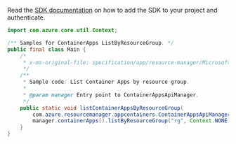 Read the [SDK documentation](https://github.com/Azure/azure-sdk-for-java/blob/azure-resourcemanager-appcontainers_1.0.0-beta.2/sdk/appcontainers/azure-resourcemanager-appcontainers/README.md) on how to add the SDK to your project and authenticate.

```java
import com.azure.core.util.Context;

/** Samples for ContainerApps ListByResourceGroup. */
public final class Main {
    /*
     * x-ms-original-file: specification/app/resource-manager/Microsoft.App/stable/2022-03-01/examples/ContainerApps_ListByResourceGroup.json
     */
    /**
     * Sample code: List Container Apps by resource group.
     *
     * @param manager Entry point to ContainerAppsApiManager.
     */
    public static void listContainerAppsByResourceGroup(
        com.azure.resourcemanager.appcontainers.ContainerAppsApiManager manager) {
        manager.containerApps().listByResourceGroup("rg", Context.NONE);
    }
}
```
